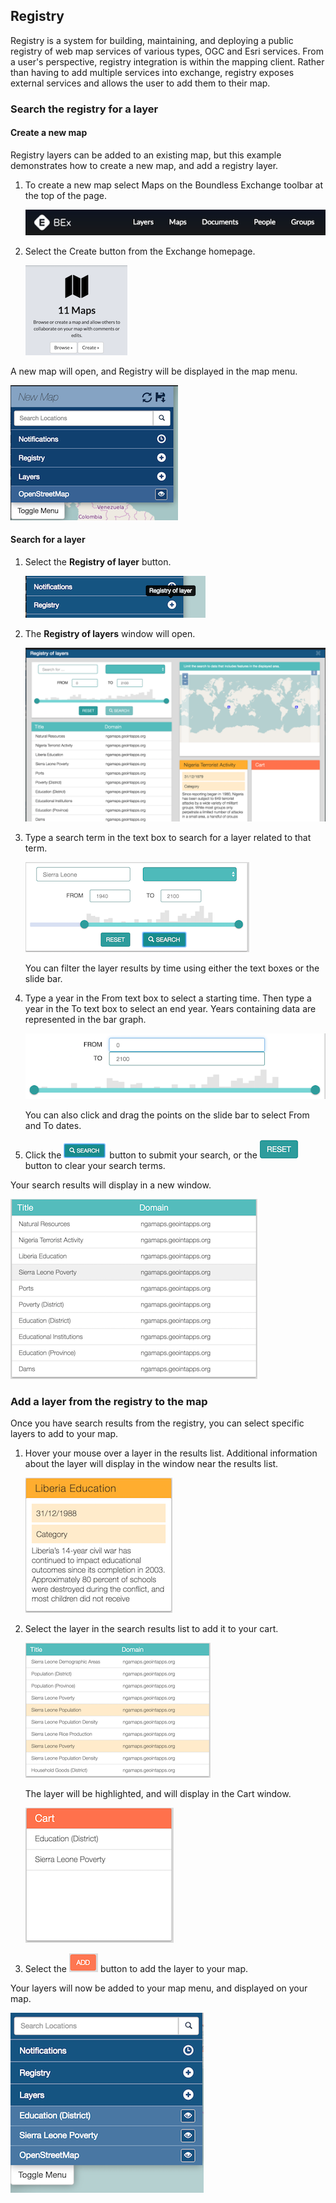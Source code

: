## Registry

Registry is a system for building, maintaining, and deploying a public registry of web map services of various types, OGC and Esri services. From a user's perspective, registry integration is within the mapping client. Rather than having to add multiple services into exchange, registry exposes external services and allows the user to add them to their map.

### Search the registry for a layer

#### Create a new map

Registry layers can be added to an existing map, but this example demonstrates how to create a new map, and add a registry layer.

1. To create a new map select Maps on the Boundless Exchange toolbar at the top of the page.

    ![bex-toolbar](img/maps/bex-toolbar.png)


2. Select the Create button from the Exchange homepage.

    ![create-map](img/registry/create-map.png)

A new map will open, and Registry will be displayed in the map menu.

![map-menu](img/registry/map-menu.png)

#### Search for a layer

1. Select the __Registry of layer__ button.

    ![registry-of-layer-button](img/registry/registry-of-layer-button.png)


2. The __Registry of layers__ window will open.

    ![registry-of-layers-window](img/registry/registry-of-layers-window.png)


3. Type a search term in the text box to search for a layer related to that term.


    ![search-term](img/registry/search-term.png)

    You can filter the layer results by time using either the text boxes or the slide bar.


4. Type a year in the From text box to select a starting time. Then type a year in the To text box to select an end year. Years containing data are represented in the bar graph.

    ![time-filter](img/registry/time-filter.png)

    You can also click and drag the points on the slide bar to select From and To dates.

5. Click the ![search](img/registry/search.png) button to submit your search, or the ![reset](img/registry/reset.png) button to clear your search terms.

Your search results will display in a new window.

![results](img/registry/results.png)

### Add a layer from the registry to the map

Once you have search results from the registry, you can select specific layers to add to your map.

1. Hover your mouse over a layer in the results list. Additional information about the layer will display in the window near the results list.

    ![additional-information](img/registry/additional-information.png)

2. Select the layer in the search results list to add it to your cart.

    ![search-results](img/registry/search-results.png)

    The layer will be highlighted, and will display in the Cart window.

    ![cart](img/registry/cart.png)

3. Select the ![add-results](img/registry/add-results.png) button to add the layer to your map.


Your layers will now be added to your map menu, and displayed on your map.

![results-on-map](img/registry/results-on-map.png)

